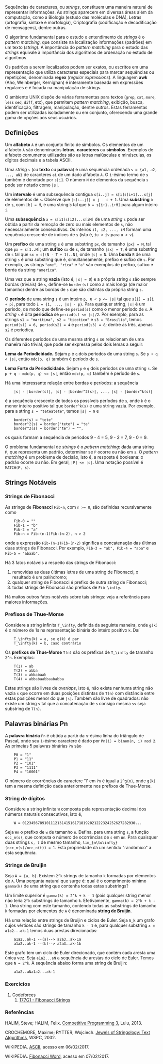 Sequências de caracteres, ou _strings_, constituem uma maneira natural de
representar informações. As strings aparecem em diversas áreas além da
computação, como a Biologia (estudo das moléculas e DNA), Letras (ortografia,
sintaxe e morfologia), Criptografia (codificação e decodificação de mensagens),
dentre outras.

O algoritmo fundamental para o estudo e entendimento de _strings_ é o
_pattern matching_, que consiste na localização informações (padrões) em um texto
(_string_). A importância do _pattern matching_ para o estudo das _strings_
equivale à importância dos algoritmos de ordenação no estudo de algoritmos.

Os padrões a serem localizados podem ser exatos, ou escritos em uma
representação que utiliza caracteres especiais para marcar sequências ou
repetições, denominada **regex** (_regular expressions_).  A linguagem **awk** 
(Aho, Weinberger, Kernighan) é interamente baseada em
expressões regulares e é focada na manipulação de strings.

O ambiente UNIX dispõe de várias ferramentas para textos (`grep`, `cat`, `more`,
`less` `sed`, `diff`, etc), que permitem _pattern matching_, exibição, busca,
identificação, filtragem, manipulação, dentre outros. Estas ferramentas podem
ser utilizadas isoladamente
ou em conjunto, oferecendo uma grande gama de opções aos seus usuários.

Definições
----------

Um **alfabeto** `A` é um conjunto finito de símbolos. Os elementos de um alfabeto
`A` são denominados **letras**, **caracteres** ou **símbolos**. Exemplos de
alfabeto comumente utilizados são as letras maiúsculas e minúsculas, os dígitos
decimais e a tabela ASCII.

Uma _string_ `s` (ou **texto** ou **palavra**) é uma sequência ordenada
`s = {a1, a2, ..., aN}` de caracteres `ai` de um dado alfabeto `A`. O `i`-ésimo
termo de `s` também é denotado por `s[i]`. O número `N` de elementos da
sequência `s` pode ser notado como `|s|`.

Um **intervalo** é uma subsequência contígua `s[i..j] = s[i]s[i+1]...s[j]` de
elementos de `s`. Observe que `|s[i..j]| = j - i + 1`. Uma **substring** `b` de
`s`, com `|b| = M`, é uma string `b` tal que `b = s[i+1..i+M]` para algum
inteiro `i`.

Uma **subsequência** `a = s[i1]s[i2]...s[iM]` de uma _string_ `s` pode ser
obtida a partir da
remoção de zero ou mais elementos de `s`, não necessariamente consecutivos.
Os inteiros `i1, i2, ..., iM` formam uma sequência crescente de índices de `s`
(isto é, `iu < iv` para `u < v`).

Um **prefixo** de uma string `s` é uma substring `px`, de tamanho
`|px| = M`, tal que `px = s[1..M]`; um **sufixo** `sx` de `s`, de tamanho
`|sx| = T`, é uma substring de `s` tal que `sx = s[(N - T + 1)..N]`, onde
`|s| = N`. Uma **borda** `B` de uma string `s` é uma substring que é,
simultaneamente, prefixo e sufixo de `s`. Por exemplo, as strings
`"ame", "rica"` e `"a"` são exemplos de prefixo, sufixo e borda da string
`"america"`.

Uma vez que a string **vazia** (isto é, `|s| = 0`) e a própria string `s` são
sempre bordas (triviais) de `s`, define-se `border(s)` como a mais longa
(de maior tamanho) dentre as bordas de `s` que são distintas da própria string
`s`.

O **período** de uma string `s` é um inteiro `p, 0 < p <= |s|` tal que
`s[i] = s[i + p]`, para todo `i = {1, ..., |s| - p}`. Para qualquer string,
`|s|` é um período, de modo que define-se
`period(s)` como o menor período de `s`. A _string_ `s` é dita
**periódica** se `period(s) <= |s|/2`. Por exemplo, para as strings
`s1 = "marítima", s2 = "ticotico"` e `s3 = "Brasilia"`, temos `period(s1) = 6,
period(s2) = 4` e `period(s3) = 8`; dentre as três, apenas `s2` é períodica.

Os diferentes períodos de uma mesma string `s` se relacionam de uma maneira
não trivial, que pode ser expressa pelos dois lemas a seguir:

**Lema da Periodicidade.** Sejam `p` e `q` dois períodos de uma string `s`. Se
`p + q < |s|`, então `mdc(p, q)` também é período de `s`.

**Lema Forte da Periodicidade.** Sejam `p` e `q` dois períodos de uma string `s`. Se
`p + q - mdc(p, q) <= |s|`, então `mdc(p, q)` também é período de `s`.

Há uma interessante relação entre bordas e períodos: a sequência

        |s| - |border(s)|, |s| - |border^2(s)|, ..., |s| - |border^k(s)|

é a sequência crescente de todos os possíveis períodos de `s`, onde `k` é o
menor inteiro positivo tal que `border^k(s)` é uma string vazia. Por exemplo,
para a string `s = "teteatete"`, temos `|s| = 9` e

        border(s) = "tete"
        border^2(s) = border("tete") = "te"
        border^3(s) = border("te") = "",

os quais formam a sequência de períodos 9 - 4 = 5, 9 - 2 = 7, 9 - 0 = 9.

O problema fundamental de _strings_ é o _pattern matching_: dada uma string `P`,
que representa um padrão, determinar se `P` ocorre ou não em `s`. O
_pattern matching_ é um problema de decisão, isto é, a resposta é booleana: o
padrão ocorre ou não. Em geral, `|P| <= |s|`. Uma notação possível é  
`MATCH(P, s)`.

Strings Notáveis
----------------

### Strings de Fibonacci

As strings de **Fibonacci** `Fib-n`, com `n >= 0`, são definidas recursivamente
como

        Fib-0 = ""
        Fib-1 = "b"
        Fib-2 = "a"
        Fib-n = Fib-(n-1)Fib-(n-2), n > 2

onde a expressão `Fib-(n-1)Fib-(n-2)` significa a concatenação das últimas duas
strings de Fibonacci. Por exemplo, `Fib-3 = "ab", Fib-4 = "aba"` e
`Fib-5 = "abaab"`.

Há 3 fatos notáveis a respeito das strings de Fibonacci:

1. removidas as duas últimas letras de uma string de Fibonacci, o resultado é um palíndromo;
1. qualquer string de Fibonacci é prefixo de outra string de Fibonacci;
1. todas strings de Fibonacci são prefixos de `Fib-\infty`.

Há muitos outros fatos notáveis sobre tais strings: veja a referência para
maiores informações.

### Prefixos de Thue-Morse

Considere a string infinita `T_\infty`, definida da seguinte maneira, onde
`g(k)` é o número de 1s na representação binária do inteiro positivo `k`. Daí

        T_\infty(k) = a, se g(k) é par
        T_\infty(k) = b, caso contrário

Os **prefixos de Thue-Morse** `T(n)` são os prefixos de `T_\infty` de tamanho
`2^n`. Exemplos:

        T(1) = ab
        T(2) = abba
        T(3) = abbabaab
        T(4) = abbabaabbaababba

Estas strings são livres de _overlaps_, isto é, não existe nenhuma string não
vazia `s` que ocorre em duas posições distintas de `T(n)` com distância entre 
estas posições menor do que `|s|`. Também são livre de quadrados: não existe um
string `s` tal que a concatenação de `s` consigo mesma `ss` seja substring de 
`T(n)`.

## Palavras binárias Pn

A **palavra binária** `Pn` é obtida a partir da `n`-ésima linha do triângulo de 
Pascal, onde seu `i`-ésimo caractere é dado por `Pn(i) = binom(n, i) mod 2`. 
As primeias 5 palavras binárias `Pn` são

        P0 = "1"
        P1 = "11"
        P2 = "101"
        P3 = "1111"
        P4 = "10001"

O número de ocorrências do caractere '1' em `Pn` é igual a `2^g(n)`, onde
`g(k)` tem a mesma definição dada anteriormente nos prefixos de Thue-Morse.

### String de dígitos 

Considere a string infinita `W` composta pela representação decimal dos números 
naturais consecutivos, isto é,

        W = 0123456789101112131415161718192021222324252627282930...

Seja `Wn` o prefixo de `w` de tamanho `n`. Defina, para uma string `s`, a
função `occ_n(s)`, que computa o número de ocorrências de `s` em `Wn`. Para 
quaisquer duas strings `s, t` de mesmo tamanho, 
`lim_{n\to\infty} (occ_n(s)/occ_n(t)) = 1`. Esta propriedade dá um sentido 
"randômico" a esta sequência.

### Strings de Bruijin 

Seja `A = {a, b}`. Existem `2^k` strings de tamanho `k`
formadas por elementos de `A`. Uma pergunta natural que surge é: qual é o
comprimento mínimo `gamma(k)` de uma string que contenha todas estas substrings?

Um limite superior é `gamma(k) = 2^k + k - 1` (pois qualquer string menor não
teria `2^k` substrings de tamanho `k`. Efetivamente, `gamma(k) = 2^k + k - 1`.
Uma string com este tamanho, contendo todas as substrings de tamanho `k` 
formadas por elementos de `A` é denominada **string de Bruijin**.

Há uma relação entre strings de Bruijin e ciclos de Euler. Seja `G_k` um grafo
cujos vértices são strings de tamanho `k - 1` e, para qualquer substring
`x = a1a2...ak-1` temos duas arestas direcionadas:

        a1a2..ak-1 --(a)--> a2a3..ak-1a
        a1a2..ak-1 --(b)--> a2a3..ak-1b

Este grafo tem um ciclo de Euler direcionado, que contém cada aresta uma única
vez. Seja `a1a2...aN` a sequência de arestas do ciclo de Euler. Temos que
`N = 2^k`. A sequência abaixo forma uma string de Bruijin:

        a1a2..aNa1a2...ak-1

### Exercícios

<!--- 177G1 - Strings de Fibonacci -->

1. Codeforces
    1. [177G1 - Fibonacci Strings](http://codeforces.com/problemset/problem/177/G1)

### Referências

HALIM, Steve; HALIM, Felix. [Competitive Programming 3](http://cpbook.net/), Lulu, 2013.

CROCHEMORE, Maxime; RYTTER, Wojciech. [Jewels of Stringology: Text Algorithms](http://site.ebrary.com/lib/univbrasilia/reader.action?docID=10201155), WSPC, 2002.

WIKIPEDIA. [ASCII](https://pt.wikipedia.org/wiki/ASCII), acesso em 06/02/2017.

WIKIPEDIA. [Fibonacci Word](https://en.wikipedia.org/wiki/Fibonacci_word), acesso
em 07/02/2017.


